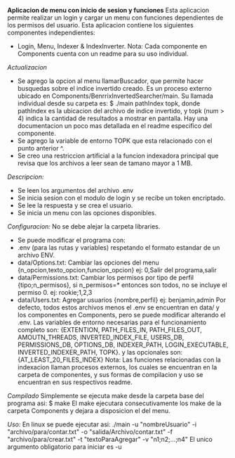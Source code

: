 **Aplicacion de menu con inicio de sesion y funciones**
Esta aplicacion permite realizar un login y cargar un menu con
funciones dependientes de los permisos del usuario.
Esta aplicacion contiene los siguientes componentes independientes:
- Login, Menu, Indexer & IndexInverter.
Nota: Cada componente en Components cuenta con un readme para su uso individual.

*Actualizacion*
- Se agrego la opcion al menu llamarBuscador, que permite hacer busquedas sobre el indice
invertido creado. Es un proceso externo ubicado en Components/BenrrixInvertedSearcher/main.
Su llamada individual desde su carpeta es: $ ./main pathIndex topk, donde pathIndex es la ubicacion
del archivo de indice invertido, y topk (num > 4) indica la cantidad de resultados a mostrar en pantalla.
Hay una documentacion un poco mas detallada en el readme especifico del componente.
- Se agrego la variable de entorno TOPK que esta relacionado con el punto anterior ^.
- Se creo una restriccion artificial a la funcion indexadora principal que revisa que los
archivos a leer sean de tamano mayor a 1 MB.

*Descripcion:*
- Se leen los argumentos del archivo .env
- Se inicia sesion con el modulo de login y se recibe un token encriptado.
- Se lee la respuesta y se crea el usuario.
- Se inicia un menu con las opciones disponibles.

*Configuracion:*
No se debe alejar la carpeta libraries.
- Se puede modificar el programa con:
- .env (para las rutas y variables) respetando el formato estandar de un archivo ENV.
- data/Options.txt: Cambiar las opciones del menu {n_opcion,texto_opcion,funcion_opcion}
    ej: 0,Salir del programa,salir
- data/Permissions.txt: Cambiar los permisos por tipo de perfil {tipo;n_permisos}, si n_permisos=* entonces son todos, no se incluye el permiso 0.
    ej: rookie;1,2,3
- data/Users.txt: Agregar usuarios {nombre,perfil}
    ej: benjamin,admin
Por defecto, todos estos archivos menos el .env se encuentran en data/ y los componentes en Components, pero se puede modificar alterando el .env.
Las variables de entorno necesarias para el funcionamiento completo son:
{EXTENTION, PATH_FILES_IN, PATH_FILES_OUT, AMOUTN_THREADS, INVERTED_INDEX_FILE, USERS_DB, PERMISSIONS_DB, OPTIONS_DB,
INDEXER_PATH, LOGIN_EXECUTABLE, INVERTED_INDEXER_PATH, TOPK}.
y las opcionales son:
{AT_LEAST_20_FILES_INDEX}
Nota: Las funciones relacionadas con la indexacion llaman procesos externos, los cuales se encuentran en la 
carpeta de componentes, y sus formas de compilacion y uso se encuentran en sus respectivos readme.

*Compilado*
Simplemente se ejecuta make desde la carpeta base del programa asi: $ make
El make ejecutara consecutivamente los make de la carpeta Components y dejara a disposicion el del menu.

*Uso:*
En linux se puede ejecutar asi:
    ./main -u "nombreUsuario" -i "archivo/para/contar.txt" -o "salida/Archivo/contar.txt" -f "archivo/para/crear.txt" -t "textoParaAgregar" -v "n1;n2;...;n4"
El unico argumento obligatorio para iniciar es -u
